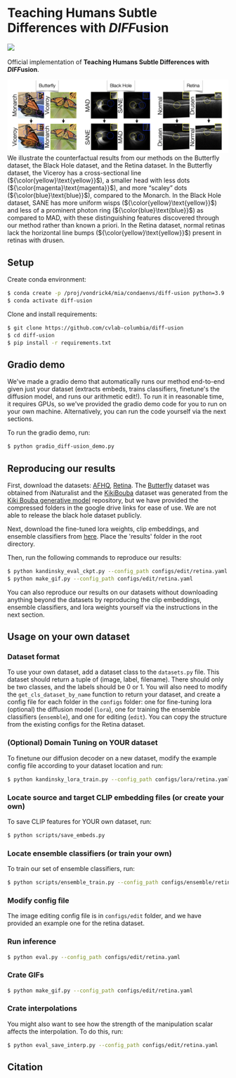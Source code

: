 # Teaching Humans Subtle Differences with *DIFF*usion
<!-- <a href="https://openreview.net/forum?id=rm9ewAwLTR&referrer=%5BAuthor%20Console%5D(%2Fgroup%3Fid%3Dthecvf.com%2FICCV%2F2025%2FConference%2FAuthors%23your-submissions)"><img src="https://img.shields.io/badge/arXiv-2308.02669-b31b1b.svg" height=20.5></a> -->
<a href="https://diff-usion.cs.columbia.edu/"><img src="https://img.shields.io/static/v1?label=Project&message=Website&color=red" height=20.5></a> 

Official implementation of **Teaching Humans Subtle Differences with *DIFF*usion**.

![](assets/teaser.png)
We illustrate the counterfactual results from our methods on the Butterfly dataset, the Black
Hole dataset, and the Retina dataset. In the Butterfly dataset, the Viceroy has a cross-sectional line (${\color{yellow}\text{yellow}}$), a smaller head with less dots
(${\color{magenta}\text{magenta}}$), and more “scaley” dots (${\color{blue}\text{blue}}$), compared to the Monarch. In the Black Hole dataset, SANE has more uniform wisps (${\color{yellow}\text{yellow}}$)
and less of a prominent photon ring (${\color{blue}\text{blue}}$) as compared to MAD, with these distinguishing features discovered through our method rather
than known a priori. In the Retina dataset, normal retinas lack the horizontal line bumps (${\color{yellow}\text{yellow}}$) present in retinas with drusen.


## Setup
Create conda environment:
```bash
$ conda create -p /proj/vondrick4/mia/condaenvs/diff-usion python=3.9
$ conda activate diff-usion
```
Clone and install requirements:
```bash
$ git clone https://github.com/cvlab-columbia/diff-usion
$ cd diff-usion
$ pip install -r requirements.txt
```

## Gradio demo 

We've made a gradio demo that automatically runs our method end-to-end given just your dataset (extracts embeds, trains classifiers, finetune's the diffusion model, and runs our arithmetic edit!). To run it in reasonable time, it requires GPUs, so we've provided the gradio demo code for you to run on your own machine. Alternatively, you can run the code yourself via the next sections.

To run the gradio demo, run:
```bash
$ python gradio_diff-usion_demo.py
```

## Reproducing our results 

First, download the datasets: [AFHQ](https://www.kaggle.com/datasets/dimensi0n/afhq-512), [Retina](https://www.kaggle.com/datasets/paultimothymooney/kermany2018). The [Butterfly](https://drive.google.com/file/d/1AFp4t0ykNqOpYcxFeLJBQgOIk5jYaSwE/view?usp=sharing) dataset was obtained from iNaturalist and the [KikiBouba](https://drive.google.com/file/d/17ibF3tzFiZrMb9ZnpYlLEh-xmWkPJpNH/view?usp=drive_link) dataset was generated from the [Kiki Bouba generative model](https://github.com/TAU-VAILab/kiki-bouba) repository, but we have provided the compressed folders in the google drive links for ease of use. We are not able to release the black hole dataset publicly. 

Next, download the fine-tuned lora weights, clip embeddings, and ensemble classifiers from [here](https://drive.google.com/file/d/1pSI9gh9nD74A3O7CRDw4iD3fL2Boj9Hk/view?usp=sharing). Place the 'results' folder in the root directory. 

Then, run the following commands to reproduce our results:
```bash
$ python kandinsky_eval_ckpt.py --config_path configs/edit/retina.yaml
$ python make_gif.py --config_path configs/edit/retina.yaml
```

You can also reproduce our results on our datasets without downloading anything beyond the datasets by reproducing the clip embeddings, ensemble classifiers, and lora weights yourself via the instructions in the next section.

## Usage on your own dataset 
### Dataset format
To use your own dataset, add a dataset class to the `datasets.py` file. This dataset should return a tuple of (image, label, filename). There should only be two classes, and the labels should be 0 or 1. You will also need to modify the `get_cls_dataset_by_name` function to return your dataset, and create a config file for each folder in the `configs` folder: one for fine-tuning lora (optional) the diffusion model (`lora`), one for training the ensemble classifiers (`ensemble`), and one for editing (`edit`). You can copy the structure from the existing configs for the Retina dataset. 

### (Optional) Domain Tuning on YOUR dataset
To finetune our diffusion decoder on a new dataset, modify the example config file according to your dataset location and run:
```bash
$ python kandinsky_lora_train.py --config_path configs/lora/retina.yaml
```

### Locate source and target CLIP embedding files (or create your own)
To save CLIP features for YOUR own dataset, run:
```bash
$ python scripts/save_embeds.py
```

### Locate ensemble classifiers (or train your own)
To train our set of ensemble classifiers, run:
```bash
$ python scripts/ensemble_train.py --config_path configs/ensemble/retina.yaml
```

### Modify config file
The image editing config file is in `configs/edit` folder, and we have provided an example one for the retina dataset.

### Run inference
```bash
$ python eval.py --config_path configs/edit/retina.yaml
```

### Crate GIFs
```bash
$ python make_gif.py --config_path configs/edit/retina.yaml
```

### Crate interpolations
You might also want to see how the strength of the manipulation scalar affects the interpolation. To do this, run:
```bash
$ python eval_save_interp.py --config_path configs/edit/retina.yaml
```

## Citation

